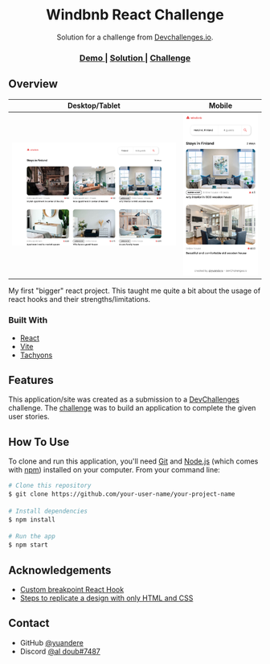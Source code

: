 <!-- Please update value in the {}  -->

<h1 align="center">Windbnb React Challenge</h1>

<div align="center">
   Solution for a challenge from  <a href="http://devchallenges.io" target="_blank">Devchallenges.io</a>.
</div>

<div align="center">
  <h3>
    <a href="https://leafy-boba-d86797.netlify.app/">
      Demo
    </a>
    <span> | </span>
    <a href="https://github.com/yuandere/windbnb">
      Solution
    </a>
    <span> | </span>
    <a href="https://devchallenges.io/challenges/3JFYedSOZqAxYuOCNmYD">
      Challenge
    </a>
  </h3>
</div>

<!-- OVERVIEW -->

## Overview

| Desktop/Tablet | Mobile |
| --- | --- |
| ![screenshot1](./public/screenshotdt.png) | ![screenshot2](./public/screenshotmobile.png) |

My first "bigger" react project. This taught me quite a bit about the usage of react hooks and their strengths/limitations.

### Built With

<!-- This section should list any major frameworks that you built your project using. Here are a few examples.-->

- [React](https://reactjs.org/)
- [Vite](https://vitejs.dev/)
- [Tachyons](http://tachyons.io/)

## Features

<!-- List the features of your application or follow the template. Don't share the figma file here :) -->

This application/site was created as a submission to a [DevChallenges](https://devchallenges.io/challenges) challenge. The [challenge](https://devchallenges.io/challenges/3JFYedSOZqAxYuOCNmYD) was to build an application to complete the given user stories.

## How To Use

<!-- Example: -->

To clone and run this application, you'll need [Git](https://git-scm.com) and [Node.js](https://nodejs.org/en/download/) (which comes with [npm](http://npmjs.com)) installed on your computer. From your command line:

```bash
# Clone this repository
$ git clone https://github.com/your-user-name/your-project-name

# Install dependencies
$ npm install

# Run the app
$ npm start
```

## Acknowledgements

<!-- This section should list any articles or add-ons/plugins that helps you to complete the project. This is optional but it will help you in the future. For example: -->

- [Custom breakpoint React Hook](https://dev.to/chilupa/usebreakpoint-react-hook-13oa)
- [Steps to replicate a design with only HTML and CSS](https://devchallenges-blogs.web.app/how-to-replicate-design/)

## Contact

- GitHub [@yuandere](https://github.com/yuandere)
- Discord [@al doub#7487](https://discord.com)
